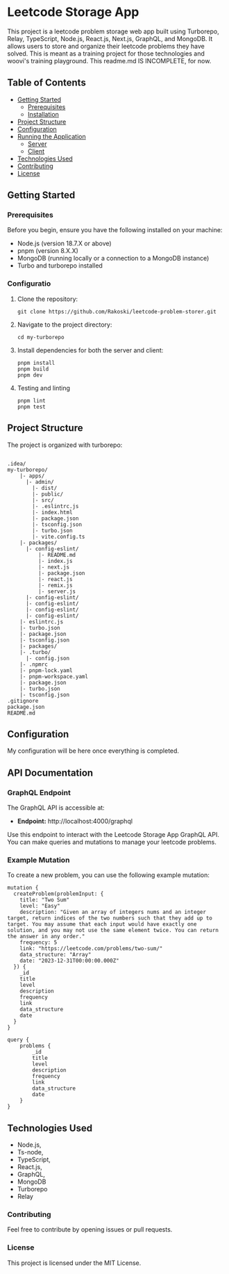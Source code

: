 # Leetcode Storage App

This project is a leetcode problem storage web app built using Turborepo, Relay, TypeScript, Node.js, React.js, Next.js, GraphQL, and MongoDB. It allows users to store and organize their leetcode problems they have solved. This is meant as a training project for those technologies and woovi's training playground. This readme.md IS INCOMPLETE, for now.

## Table of Contents

- [Getting Started](#getting-started)
    - [Prerequisites](#prerequisites)
    - [Installation](#installation)
- [Project Structure](#project-structure)
- [Configuration](#configuration)
- [Running the Application](#running-the-application)
    - [Server](#server)
    - [Client](#client)
- [Technologies Used](#technologies-used)
- [Contributing](#contributing)
- [License](#license)

## Getting Started

### Prerequisites

Before you begin, ensure you have the following installed on your machine:

- Node.js (version 18.7.X or above)
- pnpm (version 8.X.X)
- MongoDB (running locally or a connection to a MongoDB instance)
- Turbo and turborepo installed

### Configuratio

1. Clone the repository:

     ```
     git clone https://github.com/Rakoski/leetcode-problem-storer.git

2. Navigate to the project directory:

     ```
     cd my-turborepo

3. Install dependencies for both the server and client:

    ```
    pnpm install
    pnpm build
    pnpm dev

4. Testing and linting

    ```
    pnpm lint
    pnpm test

## Project Structure

The project is organized with turborepo:

<code>
.idea/
my-turborepo/
    |- apps/
      |- admin/
        |- dist/
        |- public/
        |- src/
        |- .eslintrc.js
        |- index.html
        |- package.json
        |- tsconfig.json
        |- turbo.json
        |- vite.config.ts
    |- packages/
      |- config-eslint/
          |- README.md
          |- index.js
          |- next.js
          |- package.json
          |- react.js
          |- remix.js
          |- server.js
      |- config-eslint/
      |- config-eslint/
      |- config-eslint/
      |- config-eslint/
    |- eslintrc.js
    |- turbo.json
    |- package.json
    |- tsconfig.json
    |- packages/
    |- .turbo/
      |- config.json
    |- .npmrc
    |- pnpm-lock.yaml
    |- pnpm-workspace.yaml
    |- package.json
    |- turbo.json
    |- tsconfig.json
.gitignore
package.json
README.md
</code>

## Configuration

My configuration will be here once everything is completed.

## API Documentation

### GraphQL Endpoint

The GraphQL API is accessible at:

- **Endpoint:** http://localhost:4000/graphql

Use this endpoint to interact with the Leetcode Storage App GraphQL API. You can make queries and mutations to manage your leetcode problems.

### Example Mutation

To create a new problem, you can use the following example mutation:

    mutation {
      createProblem(problemInput: {
        title: "Two Sum"
        level: "Easy"
        description: "Given an array of integers nums and an integer target, return indices of the two numbers such that they add up to target. You may assume that each input would have exactly one solution, and you may not use the same element twice. You can return the answer in any order."
        frequency: 5
        link: "https://leetcode.com/problems/two-sum/"
        data_structure: "Array"
        date: "2023-12-31T00:00:00.000Z"
      }) {
        _id
        title
        level
        description
        frequency
        link
        data_structure
        date
      }
    }

    query {
        problems {
            _id
            title
            level
            description
            frequency
            link
            data_structure
            date
        }
    }


## Technologies Used
- Node.js,
- Ts-node,
- TypeScript,
- React.js,
- GraphQL,
- MongoDB
- Turborepo
- Relay

### Contributing
Feel free to contribute by opening issues or pull requests.

### License
This project is licensed under the MIT License.
